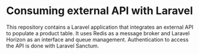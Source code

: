 # Consuming external API with Laravel
This repository contains a Laravel application that integrates an external API to populate a product table. It uses Redis as a message broker and Laravel Horizon as an interface and queue management. Authentication to access the API is done with Laravel Sanctum.
